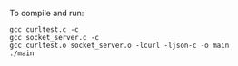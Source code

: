 To compile and run: 

````
gcc curltest.c -c
gcc socket_server.c -c 
gcc curltest.o socket_server.o -lcurl -ljson-c -o main
./main
````
